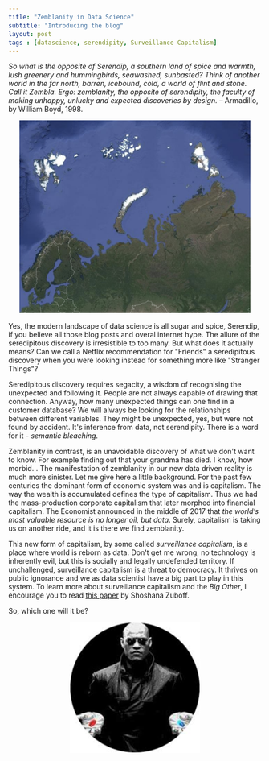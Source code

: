 ```yaml
---
title: "Zemblanity in Data Science"
subtitle: "Introducing the blog"
layout: post
tags : [datascience, serendipity, Surveillance Capitalism]
---
```


*So what is the opposite of Serendip, a southern land of spice and
warmth, lush greenery and hummingbirds, seawashed, sunbasted? Think of
another world in the far north, barren, icebound, cold, a world of
flint and stone. Call it Zembla. Ergo: zemblanity, the opposite of
serendipity, the faculty of making unhappy, unlucky and expected
discoveries by design.* – Armadillo, by William Boyd, 1998.

<p align="center">
  <img width="460px"  src="/blog/figs/2017-12-20-blog-introduction/nova_zembla.png">
</p>

Yes, the modern landscape of data science is all sugar and spice,
Serendip, if you believe all those blog posts and overal internet
hype. The allure of the seredipitous discovery is irresistible to too
many.  But what does it actually means? Can we call a Netflix
recommendation for "Friends" a seredipitous discovery when you were
looking instead for something more like "Stranger Things"?

Seredipitous discovery requires segacity, a wisdom of recognising the
unexpected and following it. People are not always capable of drawing
that connection.  Anyway, how many unexpected things can one find in a
customer database? We will always be looking for the relationships
between different variables. They might be unexpected, yes, but were
not found by accident.  It's inference from data, not serendipity.
There is a word for it - *semantic bleaching*.

Zemblanity in contrast, is an unavoidable discovery of what we don't
want to know. For example finding out that your grandma has died. I
know, how morbid... The manifestation of zemblanity in our new data
driven reality  is much more sinister. Let me give here a little
background. For the past few centuries the dominant form of economic
system was and is capitalism. The way the wealth is accumulated
defines the type of capitalism. Thus we had the mass-production
corporate capitalism that later morphed into financial capitalism. The
Economist announced in the middle of 2017 that *the world’s most
valuable resource is no longer oil, but data*. Surely, capitalism is
taking us on another ride, and it is there we find zemblanity.

This new form of capitalism, by some called *surveillance capitalism*,
is a place where world is reborn as data. Don't get me wrong, no
technology is inherently evil, but this is socially and legally
undefended territory. If unchallenged, surveillance capitalism is a
threat to democracy. It thrives on public ignorance and we as data
scientist have a big part to play in this system. To learn more about
surveillance capitalism and the *Big Other*, I encourage you to read
[this paper] by Shoshana Zuboff.

So, which one will it be?
<p align="center">
  <img width="260px"  src="/blog/figs/2017-12-20-blog-introduction/pill.jpg">
</p>

[this paper]: "http://www.shoshanazuboff.com/new/recent-publications-and-interviews/big-other-surveillance-capitalism-and-the-prospects-of-an-information-civilization/"

